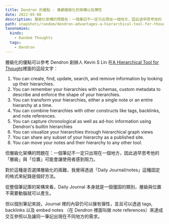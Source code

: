 ```yaml
---
title: Dendron 的優點 - 兼顧層級化的架構以及彈性
date: 2022-05-08
description: 層級化架構的問題在：一個筆記不一定只出現在一個地方，因此過早思考他的「層級」與「位置」可能會讓使用者感到阻力。對於這種是否選擇層級化的兩難，我覺得透過「Daily Journal/notes」這種固定的格式來紀錄是個好方法。
path: snapshots/random/dendron-advantages-a-hierarchical-tool-for-thought
taxonomies:
  kinds: 
    - Random Thoughts
  tags: 
    - Dendron
---
```


層級化的優點可以參考 Dendron 創辦人 Kevin S Lin 在[A Hierarchical Tool for Thought](https://www.kevinslin.com/notes/127a3230-4484-433a-b97f-178679564207/)裡面的這段文字：

> 
1. You can create, find, update, search, and remove information by looking up their hierarchies.
2. You can remember your hierarchies with schemas, custom metadata to describe and enforce the shape of your hierarchies.
3. You can transform your hierarchies, either a single note or an entire hierarchy at a time.
4. You can combine hierarchies with other constructs like tags, backlinks, and note references.
5. You can capture chronological as well as ad-hoc information using Dendron's builtin hierarchies
6. You can visualize your hierarchies through hierarchical graph views
7. You can share any subset of your hierarchy as a published site.
8. You can move your notes and their hierarchy to any other tool.

但層級化架構的問題在：一個筆記不一定只出現在一個地方，因此過早思考他的「層級」與「位置」可能會讓使用者感到阻力。

對於這種是否選擇層級化的兩難，我覺得透過「Daily Journal/notes」這種固定的格式來紀錄是個好方法。

從整個筆記庫的架構來看，Daily Journal 本身就是一個僵固的類別，層級與位置不需要動腦就可以產生。

但以個別筆記來說，Journal 裡的內容仍可以擁有彈性，並且可以透過 tags, backlinks 以及 embed notes （在 Dendron 裡面叫做 note references）來達成交互參照以及讓同一筆記出現在不同地方的需求。 